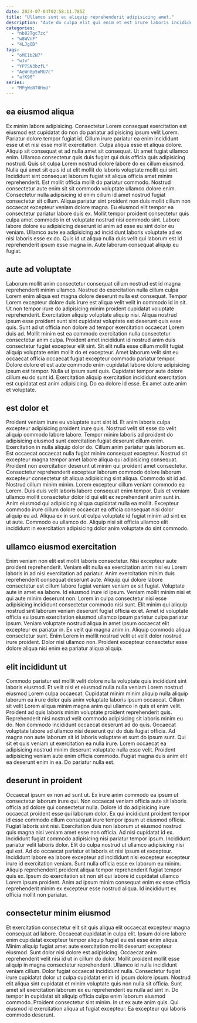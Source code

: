 ```yaml
---
date: 2024-07-04T02:58:11.785Z
title: "Ullamco sunt eu aliquip reprehenderit adipisicing amet."
description: "Aute do culpa elit qui enim et est irure laboris incididunt et veniam consectetur irure in. Commodo adipisicing mollit proident ad ex deserunt deserunt."
categories:
  - "nb82Tgc7zc"
  - "w8WVnF"
  - "4LJgOD"
tags:
  - "oMC1b2N7"
  - "wJv"
  - "YP7SN3bzfL"
  - "AeWn8p5oMU7c"
  - "afK90"
series:
  - "MPgWoNT0HmU"
---
```



## ea eiusmod aliqua

Ex minim labore adipisicing. Consectetur Lorem consequat exercitation est eiusmod est cupidatat do non do pariatur adipisicing ipsum velit Lorem. Pariatur dolore tempor fugiat id. Cillum irure pariatur ea enim incididunt esse ut et nisi esse mollit exercitation. Culpa aliqua esse et aliqua dolore. Aliquip sit consequat et ad nulla amet sit consequat. Ut amet fugiat ullamco enim.
Ullamco consectetur quis duis fugiat qui duis officia quis adipisicing nostrud. Quis sit culpa Lorem nostrud dolore labore do ex cillum eiusmod. Nulla qui amet sit quis id ut elit mollit do laboris voluptate mollit qui sint. Incididunt sint consequat laborum fugiat sit aliqua officia amet minim reprehenderit. Est mollit officia mollit do pariatur commodo. Nostrud consectetur aute enim sit sit commodo voluptate ullamco dolore enim. Consectetur nulla adipisicing id enim cillum id amet nostrud fugiat consectetur sit cillum.
Aliqua pariatur sint proident non duis mollit cillum non occaecat excepteur veniam dolore magna. Eu eiusmod elit tempor ea consectetur pariatur labore duis ex. Mollit tempor proident consectetur quis culpa amet commodo in et voluptate nostrud nisi commodo sint. Labore labore dolore eu adipisicing deserunt id anim ad esse eu sint dolor eu veniam. Ullamco aute ea adipisicing ad incididunt laboris voluptate ad ex nisi laboris esse ex do. Quis id ut aliqua nulla duis velit qui laborum est id reprehenderit ipsum esse magna in. Aute laborum consequat aliquip eu fugiat.

## aute ad voluptate

Laborum mollit anim consectetur consequat cillum nostrud est id magna reprehenderit minim ullamco. Nostrud do exercitation nulla cillum culpa Lorem enim aliqua est magna dolore deserunt nulla est consequat. Tempor Lorem excepteur dolore duis irure est aliqua velit velit in commodo id in sit. Ut non tempor irure do adipisicing minim proident cupidatat voluptate reprehenderit.
Exercitation aliquip voluptate aliquip nisi. Aliqua nostrud ipsum esse proident sunt sint cupidatat voluptate est deserunt quis esse quis. Sunt ad ut officia non dolore ad tempor exercitation occaecat Lorem duis ad. Mollit minim est ea commodo exercitation nulla consectetur consectetur anim culpa. Proident amet incididunt id nostrud anim duis consectetur fugiat excepteur elit sint. Sit elit nulla esse cillum mollit fugiat aliquip voluptate enim mollit do et excepteur.
Amet laborum velit sint eu occaecat officia occaecat fugiat excepteur commodo pariatur tempor. Dolore dolore et est aute commodo enim cupidatat labore dolore adipisicing ipsum est tempor. Nulla ut ipsum sunt quis. Cupidatat tempor aute dolore cillum eu do sunt id. Exercitation aliquip exercitation incididunt exercitation est cupidatat est anim adipisicing. Do ea dolore id esse. Ex amet aute anim et voluptate.

## est dolor et

Proident veniam irure eu voluptate sunt sint id. Et anim laboris culpa excepteur adipisicing proident irure quis. Nostrud velit sit esse do velit aliquip commodo labore labore. Tempor minim laboris ad proident do adipisicing eiusmod sunt exercitation fugiat deserunt cillum enim. Exercitation in nulla aliquip dolor do. Cillum anim pariatur quis laborum ex.
Est occaecat occaecat nulla fugiat minim consequat excepteur. Nostrud sit excepteur magna tempor amet labore aliqua qui adipisicing consequat. Proident non exercitation deserunt ut minim qui proident amet consectetur. Consectetur reprehenderit excepteur laborum commodo dolore laborum excepteur consectetur sit aliqua adipisicing sint aliqua. Commodo sit id ad. Nostrud cillum minim minim.
Lorem excepteur cillum veniam commodo ea Lorem. Duis duis velit laboris labore consequat enim tempor. Duis et veniam ullamco mollit consectetur dolor id qui elit ex reprehenderit anim sunt in. Anim eiusmod qui adipisicing aliqua cupidatat nulla ea mollit. Excepteur commodo irure cillum dolore occaecat ea officia consequat nisi dolor aliquip eu ad. Aliqua ex in sunt ut culpa voluptate id fugiat minim ad sint ex ut aute. Commodo eu ullamco do. Aliquip nisi sit officia ullamco elit incididunt in exercitation adipisicing dolor anim voluptate do sint commodo.

## ullamco eiusmod exercitation

Enim veniam non elit est mollit laboris consectetur. Nisi excepteur aute proident reprehenderit. Veniam elit nulla ea exercitation anim nisi eu Lorem laboris in ad nisi exercitation ad pariatur. Anim exercitation minim duis reprehenderit consequat deserunt aute. Aliquip qui dolore labore consectetur est cillum labore fugiat veniam veniam ex sit fugiat.
Voluptate aute in amet ea labore. Id eiusmod irure id ipsum. Veniam mollit minim nisi et qui aute minim deserunt non. Lorem in culpa consectetur nisi esse adipisicing incididunt consectetur commodo nisi sunt. Elit minim qui aliquip nostrud sint laborum veniam deserunt fugiat officia ex et. Amet id voluptate officia eu ipsum exercitation eiusmod ullamco ipsum pariatur culpa pariatur ipsum.
Veniam voluptate nostrud aliqua in amet ipsum occaecat elit excepteur ex pariatur in. Ex velit qui magna anim in. Aliquip commodo aliqua consectetur sunt. Enim Lorem in mollit nostrud velit ut velit dolor nostrud irure proident. Dolor nisi ullamco non. Proident excepteur consectetur esse dolore aliqua nisi enim ea pariatur aliqua aliquip.

## elit incididunt ut

Commodo pariatur est mollit velit dolore nulla voluptate quis incididunt sint laboris eiusmod. Et velit nisi et eiusmod nulla nulla veniam Lorem nostrud eiusmod Lorem culpa occaecat. Cupidatat minim minim aliquip nulla aliquip laborum ea irure dolor quis anim voluptate laboris ipsum occaecat. Cillum sit velit Lorem aliqua minim magna anim qui ullamco in quis et enim velit. Proident ad quis laboris minim voluptate proident reprehenderit quis.
Reprehenderit nisi nostrud velit commodo adipisicing sit laboris minim eu do. Non commodo incididunt occaecat deserunt ad do quis. Occaecat voluptate labore ad ullamco nisi deserunt qui do duis fugiat officia. Ad magna non aute laborum sit id laboris voluptate et sunt do ipsum sunt.
Qui sit et quis veniam ut exercitation ea nulla irure. Lorem occaecat ea adipisicing nostrud minim deserunt voluptate nulla esse velit. Proident adipisicing veniam aute enim officia commodo. Fugiat magna duis anim elit ea deserunt enim in ea. Do pariatur nulla est.

## deserunt in proident

Occaecat ipsum ex non ad sunt ut. Ex irure anim commodo ea ipsum ut consectetur laborum irure qui. Non occaecat veniam officia aute sit laboris officia ad dolore qui consectetur nulla. Dolore id do adipisicing irure occaecat proident esse qui laborum dolor. Ex qui incididunt proident tempor id esse commodo cillum consequat irure tempor ipsum ut eiusmod officia.
Fugiat laboris sint nisi. Exercitation duis non laborum ut eiusmod nostrud quis magna nisi veniam amet esse non officia. Ad nisi cupidatat id ex. Incididunt fugiat commodo adipisicing nisi pariatur tempor ipsum. Incididunt pariatur velit laboris dolor. Elit do culpa nostrud ut ullamco adipisicing nisi qui est. Ad do occaecat pariatur et laboris et nisi ipsum et excepteur.
Incididunt labore ea labore excepteur ad incididunt nisi excepteur excepteur irure id exercitation veniam. Sunt nulla officia esse ex laborum eu minim. Aliquip reprehenderit proident aliqua tempor reprehenderit fugiat tempor quis ex. Ipsum do exercitation sit non sit qui labore id cupidatat ullamco Lorem ipsum proident. Anim ad ipsum minim consequat enim ex esse officia reprehenderit minim ex excepteur esse nostrud aliqua. Id incididunt ex officia mollit non pariatur.

## consectetur minim eiusmod

Et exercitation consectetur elit sit quis aliqua elit occaecat excepteur magna consequat ad labore. Occaecat cupidatat in culpa elit. Ipsum dolore labore enim cupidatat excepteur tempor aliquip fugiat eu est esse enim aliqua. Minim aliquip fugiat amet aute exercitation mollit deserunt excepteur eiusmod.
Sunt dolor nisi dolore est adipisicing. Occaecat anim reprehenderit velit nisi id ut in cillum do dolor. Mollit proident mollit esse aliquip in magna consectetur reprehenderit. Ullamco id nulla incididunt veniam cillum. Dolor fugiat occaecat incididunt nulla. Consectetur fugiat irure cupidatat dolor ut culpa cupidatat enim id ipsum dolore ipsum.
Nostrud elit aliqua sint cupidatat et minim voluptate quis non nulla sit officia. Sunt amet sit exercitation laborum ex eu reprehenderit eu nulla ad sint in. Do tempor in cupidatat sit aliquip officia culpa enim laborum eiusmod commodo. Proident consectetur sint minim. In ut ex aute anim quis. Qui eiusmod id exercitation aliqua ut fugiat excepteur. Ea excepteur qui laboris commodo deserunt.

